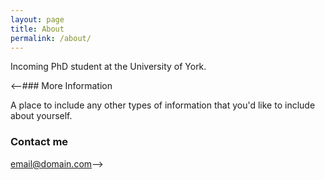 ```yaml
---
layout: page
title: About
permalink: /about/
---
```


Incoming PhD student at the University of York.

<--### More Information

A place to include any other types of information that you'd like to include about yourself.

### Contact me

[email@domain.com](mailto:email@domain.com)-->